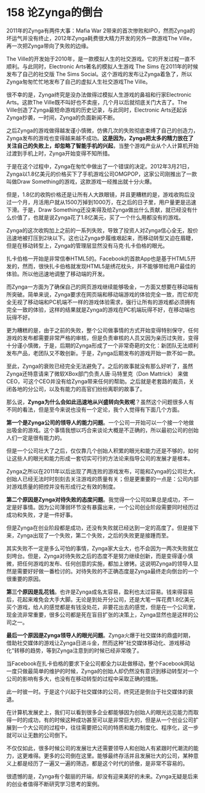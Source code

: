 # 158 论Zynga的倒台

2011年的Zynga有两件大事：Mafia War
2带来的首次惨败和IPO，然而Zynga的坏运气并没有终止，2012年Zynga耗费很大精力开发的另外一款游戏The
Ville，再一次把Zynga带向了失败的边缘。

The
Ville的开发始于2010年，是一款模拟人生的社交游戏。它的开发过程一直不顺利。与此同时，Electronic
Arts著名的模拟人生游戏 The Sims 在2011年的时候发布了自己的社交版 The
Sims
Social。这个游戏的发布让Zynga着急了，所以Zynga匆匆忙忙地发布了自己的虚拟人生社交游戏The
Ville。

很不幸的是，Zynga终究是没办法做得过模拟人生游戏的鼻祖和行家Electronic
Arts。这款The Ville既不叫好也不卖座，几个月以后就彻底关门大吉了。The
Ville创造了Zynga最短命游戏的历史记录，与此同时，Electronic
Arts还起诉Zynga抄袭，一时间，Zynga的负面新闻不断。

之后Zynga的游戏做得越发谨小慎微，仿佛几次的失败彻底束缚了自己的创造力，Zynga发布的游戏也变得越来越不成功。**这是因为，Zynga把太多的精力放在了关注自己的失败上，却忽略了智能手机的兴起**，当整个游戏产业从个人计算机开始过渡到手机上时，Zynga开始变得不知所措。

于是在这个过程中，Zynga在匆忙中做出了一个错误的决定。2012年3月21日，Zynga以1.8亿美元的价格买下了手机游戏公司OMGPOP，这家公司刚推出了一款叫做Draw
Something的游戏，这款游戏一经推出就十分火爆。

但是，1.8亿的收购价格还是让所有人大跌眼镜，并且更糟糕的是，游戏收购后没过一个月，月活用户就从1500万掉到1000万，在之后的日子里，用户量更是迅速下滑。于是，Draw
Something还没来得及给Zynga做出什么贡献，就已经没有什么价值了，也就是说Zynga花了1.8亿美元，买了一个什么用都没有的游戏。

Zynga的这次收购加上之前的一系列失败，导致了投资人对Zynga信心全无，股价迅速地被打压到2块以下。这也让Zynga步履维艰起来，而移动转型又迫在眉睫，但是在移动转型上，Zynga的管理层显然没有马克·扎卡伯格的眼光。

扎卡伯格一开始是非常信奉HTML5的。Facebook的首款App也是基于HTML5开发的，然而，很快扎卡伯格就发现HTML5是绣花枕头，并不能够带给用户最佳的体验。所以他迅速地调整了移动端的开发。

而Zynga一方面为了确保自己的网页游戏继续能够吸金，一方面又想要在移动端有所突破。简单来说，Zynga要求在网页端和移动端游戏的体验完全一致，而它却完全无视了移动端和PC机端不一样的游戏体验需求，强行让所有的游戏都必须拥有完全一致的体验，这样的结果就是Zynga的游戏在PC机端玩得不好，在移动端也玩得不好。

更为糟糕的是，由于之前的失败，整个公司做事情的方式开始变得特别保守，任何游戏的发布都需要非常严格的审核，但是负责审核的人员又因为亲历过失败，变得十分谨小慎微，于是，后期的Zynga形成了一个非常奇葩的文化：新团队无法顺利发布产品，老团队又不敢创新。于是，Zynga后期发布的游戏开始一款不如一款。

至此，Zynga的衰败已经完全无法避免了。之后的故事就没有那么好听了，虽然Zynga还特意请来了微软XBox部门负责人唐·马特里克（Don
Mattrick）
来做CEO，可这个CEO并没有给Zynga带来任何的帮助。之后就是老套路的裁员，关闭各地的分公司，以及有能力的高官们纷纷离职的故事了。

那么说，**Zynga为什么会如此迅速地从兴盛转向失败呢**？虽然这个问题很多人有不同的看法，但是至今来说也没有一个定论，我个人觉得有下面几个方面。

**第一个是Zynga公司的领导人的能力问题**。一个公司一开始可以一个接一个地做出吸金的游戏。这个事情我想以巧合来谈论大概是不正确的，所以最初公司的创始人们一定是很有能力的。

但是一个公司壮大了之后，仅仅靠几个创始人积累的眼光和能力还是不够的，如何让这些人的眼光和能力形成一套切实可行的方法论来指导公司的发展才是根本。

Zynga之所以在2011年以后出现了两连败的游戏发布，可能和Zynga的公司壮大，创始人已经无法时时刻刻去关注游戏的质量有关；但是更重要的一点是：公司内部对游戏质量的把控并没有形成行之有效的制度。

**第二个原因是Zynga对待失败的态度问题**。我觉得一个公司如果总是成功，不一定是好事情。因为公司薄弱环节没有暴露出来，一个公司创业阶段需要同时经历过成功和失败，才是一件好事。

但是Zynga在创业阶段都是成功，还没有失败就已经达到一定的高度了。但是接下来，Zynga出现了一个失败，第二个失败，之后的失败更是接踵而至。

其实失败不一定是多么可怕的事情，Zynga家大业大，也不会因为一两次失败就立刻垮台。但是，Zynga对待失败之后的态度不是努力继续创新，而是变得谨小慎微，把任何游戏的发布、任何创意的实施，都加上镣铐。这说明Zynga的领导人显然是需要好好做一番检讨的。对待失败的不正确态度是Zynga最终走向倒台的一个很重要的原因。

**第三个原因是乱花钱**。也许是Zynga成名太容易，盈利也太过容易。钱来得容易后，花起来难免会大手大脚。无论是到处开分公司，还是大笔一挥花费1.8亿美元买个游戏，给人的感觉都是有钱没处花，非要花出去的感觉，但是在一个公司里，现金流非常重要，很多公司都是死在盲目扩张的决策上，Zynga显然也是这样的公司之一。

**最后一个原因是Zynga领导人的眼光问题**。Zynga火爆于社交媒体的鼎盛时期，借助社交媒体的游戏让Zynga日进斗金，然而这种"社交媒体移动化、游戏移动化"转移的趋势，等到Zynga注意到的时候已经非常晚了。

当Facebook在扎卡伯格的要求下全公司都全力以赴做移动，整个Facebook网站一度只做最简单的维护的时候，Zynga的创始人却仍然没有意识到移动转型对一个公司的影响有多大，也没有在移动转型的过程中采取正确的措施。

此一时彼一时。于是这个兴起于社交媒体的公司，终究还是倒台于社交媒体的衰退。

在计算机发展史上，我们可以看到很多企业都能够因为创始人的眼光远见能力而取得一时的成功，有的时候这种成功甚至可以是非常巨大的，但是从一个创业公司扩展到一个大公司的过程中，往往需要把公司的特质和能力制度化、程序化，这一步就可以让无数的公司倒下。

不仅仅如此，很多时候公司的发展壮大还需要领导人和创始人有紧跟时代潮流的能力，这更难得。更多的公司倒在这里。能够最终存活并且发展壮大的公司，某种意义上都是经历了一遍又一遍的筛选，都是这个时代的骄傲，是非常不容易的。

很遗憾的是，Zynga有个靓丽的开端，却没有迎来美好的未来。Zynga无疑是后来的创业者值得不断研究学习思考的案例。
